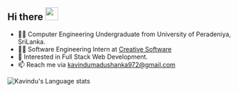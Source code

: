 ## Hi there <img src="https://github.com/TheDudeThatCode/TheDudeThatCode/blob/master/Assets/Hi.gif" width="29px">


- 👨‍🎓 Computer Engineering Undergraduate from University of Peradeniya, SriLanka.
- 👨‍💻 Software Engineering Intern at [Creative Software](https://www.creativesoftware.com)
- 🌱 Interested in Full Stack Web Development.
- 📫 Reach me via [kavindumadushanka972@gmail.com](mailto:kavindumadushanka972@gmail.com)

![Kavindu's Language stats](https://github-readme-stats-eight-theta.vercel.app/api/top-langs/?username=kavindumadushanka972&layout=compact&langs_count=8&hide_border=true&theme=dark)


